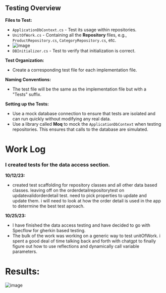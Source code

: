 ## Testing Overview







**Files to Test:**

-   `ApplicationDbContext.cs` - Test its usage within repositories.
-   `UnitOfWork.cs` - Containing all the **Repository** files, e.g., `ProductRepository.cs`, `CategoryRepository.cs`, etc.
  - ![image](https://github.com/nicholascallee/DotNetTutorial/assets/141438641/2a7ce0c7-d1ac-4d39-ada7-21c696860d37)
-   `DBInitializer.cs` - Test to verify that initialization is correct.

**Test Organization:**

-   Create a corresponding test file for each implementation file.

**Naming Conventions:**

-   The test file will be the same as the implementation file but with a "Tests" suffix.

**Setting up the Tests:**

-   Use a mock database connection to ensure that tests are isolated and can run quickly without modifying any real data.
-   Use a library called **Moq** to mock the `ApplicationDbContext` when testing repositories. This ensures that calls to the database are simulated.


# Work Log
### I created tests for the data access section.

**10/12/23:**
-   created test scaffolding for repository classes and all other data based classes. leaving off on the orderdetailrepositorytest on updatevalidorderdetail test. need to pick properties to update and update them.  i will need to look at how the order detail is used in the app to determine the best test aproach.
  
**10/25/23:**

-   I have finished the data access testing and have decided to go with Specflow for gherkin based testing.
-   The bulk of the work was working on a generic way to test unitOfWork. i spent a good deal of time talking back and forth with chatgpt to finally figure out how to use reflections and dynamically call variable parameters.





# Results:

![image](https://github.com/nicholascallee/DotNetTutorial/assets/141438641/92498c87-925c-42a9-ac52-8b7b02a4fd4d)

